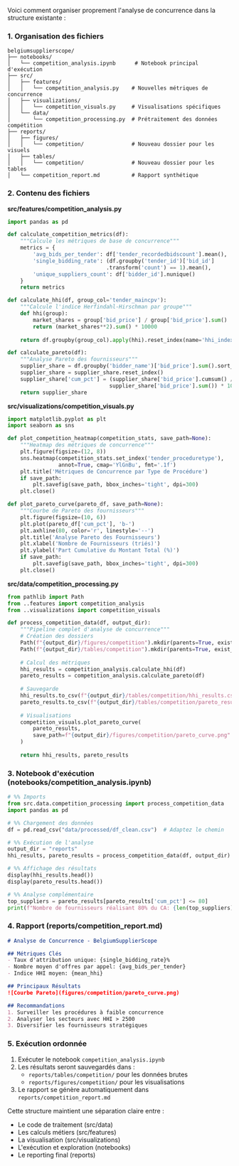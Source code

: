 Voici comment organiser proprement l'analyse de concurrence dans la structure existante :

### 1. Organisation des fichiers

```
belgiumsupplierscope/
├── notebooks/
│   └── competition_analysis.ipynb      # Notebook principal d'exécution
├── src/
│   ├── features/
│   │   └── competition_analysis.py    # Nouvelles métriques de concurrence
│   ├── visualizations/
│   │   └── competition_visuals.py     # Visualisations spécifiques
│   └── data/
│       └── competition_processing.py  # Prétraitement des données compétition
├── reports/
│   ├── figures/
│   │   └── competition/               # Nouveau dossier pour les visuels
│   ├── tables/
│   │   └── competition/               # Nouveau dossier pour les tables
│   └── competition_report.md          # Rapport synthétique
```

### 2. Contenu des fichiers

**src/features/competition_analysis.py**
```python
import pandas as pd

def calculate_competition_metrics(df):
    """Calcule les métriques de base de concurrence"""
    metrics = {
        'avg_bids_per_tender': df['tender_recordedbidscount'].mean(),
        'single_bidding_rate': (df.groupby('tender_id')['bid_id']
                               .transform('count') == 1).mean(),
        'unique_suppliers_count': df['bidder_id'].nunique()
    }
    return metrics

def calculate_hhi(df, group_col='tender_maincpv'):
    """Calcule l'indice Herfindahl-Hirschman par groupe"""
    def hhi(group):
        market_shares = group['bid_price'] / group['bid_price'].sum()
        return (market_shares**2).sum() * 10000
    
    return df.groupby(group_col).apply(hhi).reset_index(name='hhi_index')

def calculate_pareto(df):
    """Analyse Pareto des fournisseurs"""
    supplier_share = df.groupby('bidder_name')['bid_price'].sum().sort_values(ascending=False)
    supplier_share = supplier_share.reset_index()
    supplier_share['cum_pct'] = (supplier_share['bid_price'].cumsum() / 
                                supplier_share['bid_price'].sum()) * 100
    return supplier_share
```

**src/visualizations/competition_visuals.py**
```python
import matplotlib.pyplot as plt
import seaborn as sns

def plot_competition_heatmap(competition_stats, save_path=None):
    """Heatmap des métriques de concurrence"""
    plt.figure(figsize=(12, 8))
    sns.heatmap(competition_stats.set_index('tender_proceduretype'),
                annot=True, cmap='YlGnBu', fmt='.1f')
    plt.title('Métriques de Concurrence par Type de Procédure')
    if save_path:
        plt.savefig(save_path, bbox_inches='tight', dpi=300)
    plt.close()

def plot_pareto_curve(pareto_df, save_path=None):
    """Courbe de Pareto des fournisseurs"""
    plt.figure(figsize=(10, 6))
    plt.plot(pareto_df['cum_pct'], 'b-')
    plt.axhline(80, color='r', linestyle='--')
    plt.title('Analyse Pareto des Fournisseurs')
    plt.xlabel('Nombre de Fournisseurs (triés)')
    plt.ylabel('Part Cumulative du Montant Total (%)')
    if save_path:
        plt.savefig(save_path, bbox_inches='tight', dpi=300)
    plt.close()
```

**src/data/competition_processing.py**
```python
from pathlib import Path
from ..features import competition_analysis
from ..visualizations import competition_visuals

def process_competition_data(df, output_dir):
    """Pipeline complet d'analyse de concurrence"""
    # Création des dossiers
    Path(f"{output_dir}/figures/competition").mkdir(parents=True, exist_ok=True)
    Path(f"{output_dir}/tables/competition").mkdir(parents=True, exist_ok=True)
    
    # Calcul des métriques
    hhi_results = competition_analysis.calculate_hhi(df)
    pareto_results = competition_analysis.calculate_pareto(df)
    
    # Sauvegarde
    hhi_results.to_csv(f"{output_dir}/tables/competition/hhi_results.csv", index=False)
    pareto_results.to_csv(f"{output_dir}/tables/competition/pareto_results.csv", index=False)
    
    # Visualisations
    competition_visuals.plot_pareto_curve(
        pareto_results,
        save_path=f"{output_dir}/figures/competition/pareto_curve.png"
    )
    
    return hhi_results, pareto_results
```

### 3. Notebook d'exécution (notebooks/competition_analysis.ipynb)

```python
# %% Imports
from src.data.competition_processing import process_competition_data
import pandas as pd

# %% Chargement des données
df = pd.read_csv("data/processed/df_clean.csv")  # Adaptez le chemin

# %% Exécution de l'analyse
output_dir = "reports"
hhi_results, pareto_results = process_competition_data(df, output_dir)

# %% Affichage des résultats
display(hhi_results.head())
display(pareto_results.head())

# %% Analyse complémentaire
top_suppliers = pareto_results[pareto_results['cum_pct'] <= 80]
print(f"Nombre de fournisseurs réalisant 80% du CA: {len(top_suppliers)}")
```

### 4. Rapport (reports/competition_report.md)

```markdown
# Analyse de Concurrence - BelgiumSupplierScope

## Métriques Clés
- Taux d'attribution unique: {single_bidding_rate}%
- Nombre moyen d'offres par appel: {avg_bids_per_tender}
- Indice HHI moyen: {mean_hhi}

## Principaux Résultats
![Courbe Pareto](figures/competition/pareto_curve.png)

## Recommandations
1. Surveiller les procédures à faible concurrence
2. Analyser les secteurs avec HHI > 2500
3. Diversifier les fournisseurs stratégiques
```

### 5. Exécution ordonnée

1. Exécuter le notebook `competition_analysis.ipynb`
2. Les résultats seront sauvegardés dans :
   - `reports/tables/competition/` pour les données brutes
   - `reports/figures/competition/` pour les visualisations
3. Le rapport se génère automatiquement dans `reports/competition_report.md`

Cette structure maintient une séparation claire entre :
- Le code de traitement (src/data)
- Les calculs métiers (src/features)
- La visualisation (src/visualizations)
- L'exécution et exploration (notebooks)
- Le reporting final (reports)